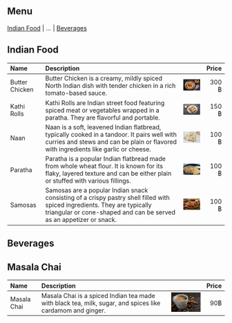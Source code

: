 ## Menu

[Indian Food](#indian-food) | ... | [Beverages](#beverages)

## Indian Food
| Name       | Description                 |                        | Price  |
|:-----------|:----------------------------|------------------------|-------:|
| Butter Chicken    | Butter Chicken is a creamy, mildly spiced North Indian dish with tender chicken in a rich tomato-based sauce. |<img src="images/Butter_Chicken.png" alt="butter_chicken" width="200" >| 300 ฿|        
| Kathi Rolls| Kathi Rolls are Indian street food featuring spiced meat or vegetables wrapped in a paratha. They are flavorful and portable.|<img src = "images/Kathi_Rolls.png" alt = "kathi_rolls" width="200">| 150 ฿|
| Naan| Naan is a soft, leavened Indian flatbread, typically cooked in a tandoor. It pairs well with curries and stews and can be plain or flavored with ingredients like garlic or cheese.|<img src = "images/Naan.png" alt = "naan" width= "200">| 100 ฿|
|Paratha|Paratha is a popular Indian flatbread made from whole wheat flour. It is known for its flaky, layered texture and can be either plain or stuffed with various fillings.|<img src = "images/Paratha.png" width = "200">| 100 ฿|
|Samosas| Samosas are a popular Indian snack consisting of a crispy pastry shell filled with spiced ingredients. They are typically triangular or cone-shaped and can be served as an appetizer or snack.|<img src = "images/Samosas.png" width = "200">| 100 ฿



## Beverages

## Masala Chai

|Name | Description |               |Price|
|:----|:-------------|--------------|-----:|
| Masala Chai |Masala Chai is a spiced Indian tea made with black tea, milk, sugar, and spices like cardamom and ginger.|<img src = "images/Masala_Chai.png" width= "200">| 90฿|

